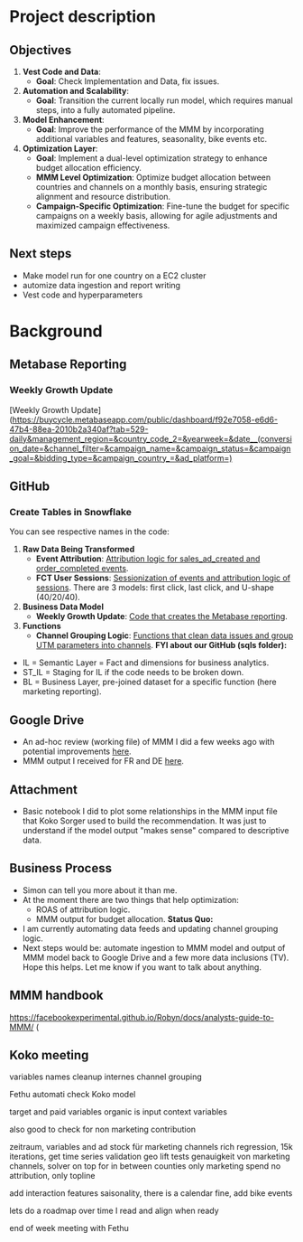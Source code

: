 # Project description
## Objectives
1. **Vest Code and Data**:
   - **Goal**: Check Implementation and Data, fix issues.
2. **Automation and Scalability**:
   - **Goal**: Transition the current locally run model, which requires manual steps, into a fully automated pipeline.
3. **Model Enhancement**:
   - **Goal**: Improve the performance of the MMM by incorporating additional variables and features, seasonality, bike events etc.
4. **Optimization Layer**:
   - **Goal**: Implement a dual-level optimization strategy to enhance budget allocation efficiency.
   - **MMM Level Optimization**: Optimize budget allocation between countries and channels on a monthly basis, ensuring strategic alignment and resource distribution.
   - **Campaign-Specific Optimization**: Fine-tune the budget for specific campaigns on a weekly basis, allowing for agile adjustments and maximized campaign effectiveness.

## Next steps

* Make model run for one country on a EC2 cluster
* automize data ingestion and report writing
* Vest code and hyperparameters




# Background
## Metabase Reporting
### Weekly Growth Update
[Weekly Growth Update](https://buycycle.metabaseapp.com/public/dashboard/f92e7058-e6d6-47b4-88ea-2010b2a340af?tab=529-daily&management_region=&country_code_2=&yearweek=&date__(conversion_date=&channel_filter=&campaign_name=&campaign_status=&campaign_goal=&bidding_type=&campaign_country_=&ad_platform=)
## GitHub
### Create Tables in Snowflake
You can see respective names in the code:
1. **Raw Data Being Transformed**
   - **Event Attribution**: [Attribution logic for sales_ad_created and order_completed events](https://github.com/buycycle/data/blob/main/sqls/st_il/st_event_attribution.sql).
   - **FCT User Sessions**: [Sessionization of events and attribution logic of sessions](https://github.com/buycycle/data/blob/main/sqls/il/fct_user_sessions.sql).
   There are 3 models: first click, last click, and U-shape (40/20/40).
2. **Business Data Model**
   - **Weekly Growth Update**: [Code that creates the Metabase reporting](https://github.com/buycycle/data/blob/main/sqls/bl/report_weekly_growth_update.sql).
3. **Functions**
   - **Channel Grouping Logic**: [Functions that clean data issues and group UTM parameters into channels](https://github.com/buycycle/data/blob/main/sqls/functions.sql).
**FYI about our GitHub (sqls folder):**
- IL = Semantic Layer = Fact and dimensions for business analytics.
- ST_IL = Staging for IL if the code needs to be broken down.
- BL = Business Layer, pre-joined dataset for a specific function (here marketing reporting).
## Google Drive
- An ad-hoc review (working file) of MMM I did a few weeks ago with potential improvements [here](https://docs.google.com/spreadsheets/d/1mX1jJwlDOWa-unirtTVQLzWKKvJfjwda51koO2ZPeJU/edit?gid=3D0#gid=3D0).
- MMM output I received for FR and DE [here](https://drive.google.com/drive/folders/1ExB7ryRB2V0PCBHHvt6R8CaoXcEWx8xO?usp=3Dsharing).
## Attachment
- Basic notebook I did to plot some relationships in the MMM input file that Koko Sorger used to build the recommendation. It was just to understand if the model output "makes sense" compared to descriptive data.
## Business Process
- Simon can tell you more about it than me.
- At the moment there are two things that help optimization:
  - ROAS of attribution logic.
  - MMM output for budget allocation.
**Status Quo:**
- I am currently automating data feeds and updating channel grouping logic.
- Next steps would be: automate ingestion to MMM model and output of MMM model back to Google Drive and a few more data inclusions (TV).
Hope this helps. Let me know if you want to talk about anything.
## MMM handbook
https://facebookexperimental.github.io/Robyn/docs/analysts-guide-to-MMM/ (


## Koko meeting
variables names cleanup
internes channel grouping

Fethu automati
check Koko model

target and paid variables
organic is input
context variables

also good to check for non marketing contribution

zeitraum, variables and ad stock für marketing channels
rich regression, 15k iterations, get time series validation
geo lift tests genauigkeit von marketing channels,
solver on top for in between counties
only marketing spend no attribution, only topline

add interaction features
saisonality, there is a calendar fine, add bike events



lets do a roadmap over time
I read and align when ready

end of week meeting with Fethu

